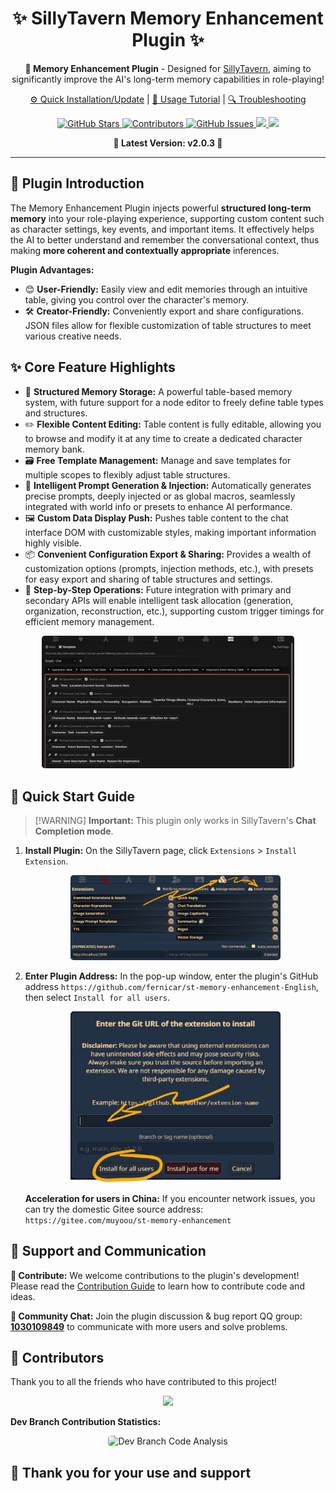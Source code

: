 <div align="center">
<h1>✨ SillyTavern Memory Enhancement Plugin ✨</h1>

<p>
    <b>🧠 Memory Enhancement Plugin</b> - Designed for <a href="https://github.com/SillyTavern/SillyTavern">SillyTavern</a>, aiming to significantly improve the AI's long-term memory capabilities in role-playing!
</p>

<p>
    <a href="https://muyoo.com.cn/wiki/memory/">⚙️ Quick Installation/Update</a>
    |
    <a href="https://muyoo.com.cn/wiki/memory/start.html">🔄 Usage Tutorial</a>
    |
    <a href="https://muyoo.com.cn/wiki/memory/installFaq.html">🔍 Troubleshooting</a>
</p>

<p>
    <a href="https://github.com/muyoou/st-memory-enhancement/stargazers">
        <img src="https://img.shields.io/github/stars/muyoou/st-memory-enhancement?style=flat-square" alt="GitHub Stars">
    </a>
    <a href="https://github.com/muyoou/st-memory-enhancement/graphs/contributors">
        <img src="https://img.shields.io/github/contributors/muyoou/st-memory-enhancement?style=flat-square" alt="Contributors">
    </a>
    <a href="https://github.com/muyoou/st-memory-enhancement/issues">
        <img src="https://img.shields.io/github/issues/muyoou/st-memory-enhancement?style=flat-square" alt="GitHub Issues">
    </a>
    <a href="https://qm.qq.com/q/bBSIrwKty2">
      <img src="https://img.shields.io/badge/Join-QQ_Group-ff69b4">
    </a>
    <a href="https://github.com/SillyTavern/SillyTavern">
      <img src="https://img.shields.io/badge/SillyTavern-%3E=1.10.0-blue">
    </a>
</p>

<p>
    <b>🚀 Latest Version: v2.0.3 🚀</b>
</p>
</div>

<hr>

## 🌟 Plugin Introduction

The Memory Enhancement Plugin injects powerful **structured long-term memory** into your role-playing experience, supporting custom content such as character settings, key events, and important items. It effectively helps the AI to better understand and remember the conversational context, thus making **more coherent and contextually appropriate** inferences.

**Plugin Advantages:**

*   😊 **User-Friendly:** Easily view and edit memories through an intuitive table, giving you control over the character's memory.
*   🛠️ **Creator-Friendly:** Conveniently export and share configurations. JSON files allow for flexible customization of table structures to meet various creative needs.

## ✨ Core Feature Highlights

*   📅 **Structured Memory Storage:** A powerful table-based memory system, with future support for a node editor to freely define table types and structures.
*   ✏️ **Flexible Content Editing:** Table content is fully editable, allowing you to browse and modify it at any time to create a dedicated character memory bank.
*   🗃️ **Free Template Management:** Manage and save templates for multiple scopes to flexibly adjust table structures.
*   🤖 **Intelligent Prompt Generation & Injection:** Automatically generates precise prompts, deeply injected or as global macros, seamlessly integrated with world info or presets to enhance AI performance.
*   🖼️ **Custom Data Display Push:** Pushes table content to the chat interface DOM with customizable styles, making important information highly visible.
*   📦 **Convenient Configuration Export & Sharing:** Provides a wealth of customization options (prompts, injection methods, etc.), with presets for easy export and sharing of table structures and settings.
*   🚀 **Step-by-Step Operations:** Future integration with primary and secondary APIs will enable intelligent task allocation (generation, organization, reconstruction, etc.), supporting custom trigger timings for efficient memory management.

<p align="center">
    <img src="assets\install1.jpg" alt="Plugin Interface Example" style="max-width:80%; border-radius: 5px;">
</p>

## 🚀 Quick Start Guide

> \[!WARNING]
> **Important:** This plugin only works in SillyTavern's **Chat Completion mode**.

1.  **Install Plugin:** On the SillyTavern page, click `Extensions` > `Install Extension`.

    <p align="center">
        <img src="assets\install2.jpg" alt="Install Plugin Step 1" style="max-width:70%; border-radius: 5px;">
    </p>

2.  **Enter Plugin Address:** In the pop-up window, enter the plugin's GitHub address `https://github.com/fernicar/st-memory-enhancement-English`, then select `Install for all users`.

    <p align="center">
        <img src="assets\install3.jpg" alt="Install Plugin Step 2" style="max-width:70%; border-radius: 5px;">
    </p>

    **Acceleration for users in China:** If you encounter network issues, you can try the domestic Gitee source address: `https://gitee.com/muyoou/st-memory-enhancement`

## 💖 Support and Communication

**🤝 Contribute:** We welcome contributions to the plugin's development! Please read the <a href="https://github.com/muyoou/st-memory-enhancement/blob/dev/README.md">Contribution Guide</a> to learn how to contribute code and ideas.

**💬 Community Chat:** Join the plugin discussion & bug report QQ group: <a href="#">**1030109849**</a> to communicate with more users and solve problems.

## 🥰 Contributors

Thank you to all the friends who have contributed to this project!

<p align="center">
    <a href="https://github.com/muyoou/st-memory-enhancement/graphs/contributors">
      <img src="https://contrib.rocks/image?repo=muyoou/st-memory-enhancement" style="max-width: 400px;" />
    </a>
</p>

**Dev Branch Contribution Statistics:**
<p align="center">
    <img src="https://repobeats.axiom.co/api/embed/eb3c2af1bcdb84704bb9ff8f61379fe38d634884.svg" alt="Dev Branch Code Analysis" style="max-width: 80%; border-radius: 5px;">
</p>

## 🤗 Thank you for your use and support
